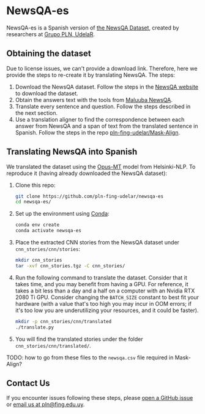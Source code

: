# NewsQA-es

NewsQA-es is a Spanish version of
[the NewsQA Dataset](https://www.microsoft.com/en-us/research/project/newsqa-dataset/), created by researchers at
[Grupo PLN, UdelaR](https://www.fing.edu.uy/inco/grupos/pln/).

## Obtaining the dataset

Due to license issues, we can't provide a download link. Therefore, here we provide the steps to re-create it by
translating NewsQA. The steps:

1. Download the NewsQA dataset. Follow the steps in the
   [NewsQA website](https://www.microsoft.com/en-us/research/project/newsqa-dataset/) to download the dataset.
2. Obtain the answers text with the tools from [Maluuba NewsQA](https://github.com/Maluuba/newsqa).
3. Translate every sentence and question. Follow the steps described in the next section.
4. Use a translation aligner to find the correspondence between each answer from NewsQA and a span of text from the
   translated sentence in Spanish. Follow the steps in the repo
   [pln-fing-udelar/Mask-Align](https://github.com/pln-fing-udelar/Mask-Align).

## Translating NewsQA into Spanish

We translated the dataset using the [Opus-MT](https://github.com/Helsinki-NLP/Opus-MT) model from Helsinki-NLP. To 
reproduce it (having already downloaded the NewsQA dataset):

1. Clone this repo:

   ```bash
   git clone https://github.com/pln-fing-udelar/newsqa-es
   cd newsqa-es/
   ```

2. Set up the environment using [Conda](https://docs.conda.io/en/latest/index.html):

   ```bash
   conda env create
   conda activate newsqa-es
   ```

3. Place the extracted CNN stories from the NewsQA dataset under `cnn_stories/cnn/stories`:

   ```bash
   mkdir cnn_stories
   tar -xvf cnn_stories.tgz -C cnn_stories/
   ```

4. Run the following command to translate the dataset. Consider that it takes time, and you may benefit from having a 
   GPU. For reference, it takes a bit less than a day and a half on a computer with an Nvidia RTX 2080 Ti GPU. 
   Consider changing the `BATCH_SIZE` constant to best fit your hardware (with a value that's too high you may 
   incur in OOM errors; if it's too low you are underutilizing your resources, and it could be faster).

   ```bash
   mkdir -p cnn_stories/cnn/translated
   ./translate.py
   ```

5. You will find the translated stories under the folder `cnn_stories/cnn/translated/`.

TODO: how to go from these files to the `newsqa.csv` file required in Mask-Align?

## Contact Us

If you encounter issues following these steps,
please [open a GitHub issue](https://github.com/pln-fing-udelar/newsqa-es/issues/new)
or [email us at pln@fing.edu.uy](mailto:pln@fing.edu.uy).
